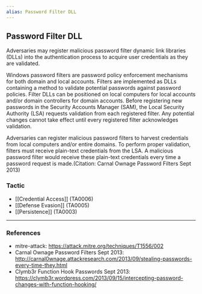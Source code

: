 ```yaml
---
alias: Password Filter DLL
---
```


## Password Filter DLL

Adversaries may register malicious password filter dynamic link libraries (DLLs) into the authentication process to acquire user credentials as they are validated. 

Windows password filters are password policy enforcement mechanisms for both domain and local accounts. Filters are implemented as DLLs containing a method to validate potential passwords against password policies. Filter DLLs can be positioned on local computers for local accounts and/or domain controllers for domain accounts. Before registering new passwords in the Security Accounts Manager (SAM), the Local Security Authority (LSA) requests validation from each registered filter. Any potential changes cannot take effect until every registered filter acknowledges validation. 

Adversaries can register malicious password filters to harvest credentials from local computers and/or entire domains. To perform proper validation, filters must receive plain-text credentials from the LSA. A malicious password filter would receive these plain-text credentials every time a password request is made.(Citation: Carnal Ownage Password Filters Sept 2013)


### Tactic

- [[Credential Access]] (TA0006)
- [[Defense Evasion]] (TA0005)
- [[Persistence]] (TA0003)


---
### References

- mitre-attack: https://attack.mitre.org/techniques/T1556/002
- Carnal Ownage Password Filters Sept 2013: http://carnal0wnage.attackresearch.com/2013/09/stealing-passwords-every-time-they.html
- Clymb3r Function Hook Passwords Sept 2013: https://clymb3r.wordpress.com/2013/09/15/intercepting-password-changes-with-function-hooking/
